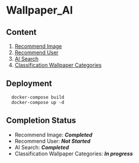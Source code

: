 # Wallpaper_AI

## Content
1. [Recommend Image](#Image)
1. [Recommend User](#User)
2. [AI Search](#Search)
3. [Classification Wallpaper Categories](#Categories)

## Deployment

  ```
    docker-compose build
    docker-compose up -d
  ```

## Completion Status
- Recommend Image: ***Completed***
- Recommend User: ***Not Started***
- AI Search: ***Completed***
- Classification Wallpaper Categories: ***In progress***
